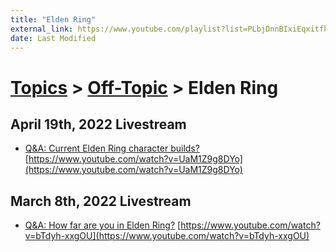 ```yaml
---
title: "Elden Ring"
external_link: https://www.youtube.com/playlist?list=PLbjDnnBIxiEqxitfhaNUPTZSUGulBEU9u
date: Last Modified
---
```

# [Topics](../../topics.md) > [Off-Topic](../../topics/off-topic.md) > Elden Ring

## April 19th, 2022 Livestream
* [Q&A: Current Elden Ring character builds?](../../transcriptions/yt-UaM1Z9g8DYo.md) [https://www.youtube.com/watch?v=UaM1Z9g8DYo](https://www.youtube.com/watch?v=UaM1Z9g8DYo)

## March 8th, 2022 Livestream
* [Q&A: How far are you in Elden Ring?](../../transcriptions/yt-bTdyh-xxgOU.md) [https://www.youtube.com/watch?v=bTdyh-xxgOU](https://www.youtube.com/watch?v=bTdyh-xxgOU)

